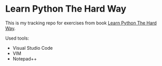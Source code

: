 # Learn Python The Hard Way

This is my tracking repo for exercises from book [Learn Python The Hard Way](https://learnpythonthehardway.org/book/).

Used tools:

* Visual Studio Code
* VIM
* Notepad++